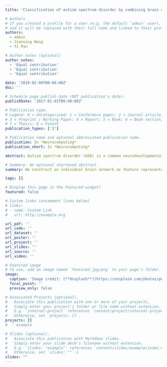 ```yaml
---
title: 'Classification of autism spectrum disorder by combining brain connectivity and deep neural network classifier'

# Authors
# If you created a profile for a user (e.g. the default `admin` user), write the username (folder name) here
# and it will be replaced with their full name and linked to their profile.
authors:
  - admin
  - Jianxing Wang
  - Yi Pan

# Author notes (optional)
author_notes:
  - 'Equal contribution'
  - 'Equal contribution'
  - 'Equal contribution'

date: '2019-02-09T00:00:00Z'
doi: ''

# Schedule page publish date (NOT publication's date).
publishDate: '2017-01-01T00:00:00Z'

# Publication type.
# Legend: 0 = Uncategorized; 1 = Conference paper; 2 = Journal article;
# 3 = Preprint / Working Paper; 4 = Report; 5 = Book; 6 = Book section;
# 7 = Thesis; 8 = Patent
publication_types: ['2']

# Publication name and optional abbreviated publication name.
publication: In *Neurocomputing*
publication_short: In *Neurocomputing*

abstract: Autism spectrum disorder (ASD) is a common neurodevelopmental disorder that seriously affects communication and sociality of patients. It is crucial to accurately identify patients with ASD from typical controls (TC). Conventional methods for the classification of ASD/TC mainly extract morphological features independently at different regions of interest (ROIs), rarely considering the connectivity between these ROIs. In this study, we construct an individual brain network as feature representation, and use a deep neural network (DNN) classifier to perform ASD/TC classification. Firstly, we construct an individual brain network for each subject, and extract connectivity features between each pair of ROIs. Secondly, the connectivity features are ranked in descending order using F-score, and the top ranked features are selected. Finally, the selected 3000 top features are used to perform ASD/TC classification via a DNN classifier. An evaluation of the proposed method has been conducted with T1-weighted MRI images from the Autism Brain Imaging Data Exchange I (ABIDE I) by using ten-fold cross validation. Experimental results show that our proposed method can achieve the accuracy of 90.39% and the area under receiver operating characteristic curve (AUC) of 0.9738 for ASD/TC classification. Comparison of experimental results illustrates that our proposed method outperforms some state-of-the-art methods in ASD/TC classification.

# Summary. An optional shortened abstract.
summary: We construct an individual brain network as feature representation, and use a deep neural network (DNN) classifier to perform ASD/TC classification.

tags: []

# Display this page in the Featured widget?
featured: false

# Custom links (uncomment lines below)
# links:
# - name: Custom Link
#   url: http://example.org

url_pdf: ''
url_code: ''
url_dataset: ''
url_poster: ''
url_project: ''
url_slides: ''
url_source: ''
url_video: ''

# Featured image
# To use, add an image named `featured.jpg/png` to your page's folder.
image:
  caption: 'Image credit: [**Unsplash**](https://unsplash.com/photos/pLCdAaMFLTE)'
  focal_point: ''
  preview_only: false

# Associated Projects (optional).
#   Associate this publication with one or more of your projects.
#   Simply enter your project's folder or file name without extension.
#   E.g. `internal-project` references `content/project/internal-project/index.md`.
#   Otherwise, set `projects: []`.
projects: []
#  - example

# Slides (optional).
#   Associate this publication with Markdown slides.
#   Simply enter your slide deck's filename without extension.
#   E.g. `slides: "example"` references `content/slides/example/index.md`.
#   Otherwise, set `slides: ""`.s
slides: ""
---
```


<!-- {{% callout note %}}
Click the _Cite_ button above to demo the feature to enable visitors to import publication metadata into their reference management software.
{{% /callout %}}

{{% callout note %}}
Create your slides in Markdown - click the _Slides_ button to check out the example.
{{% /callout %}} -->

<!-- Supplementary notes can be added here, including [code, math, and images](https://wowchemy.com/docs/writing-markdown-latex/). -->
